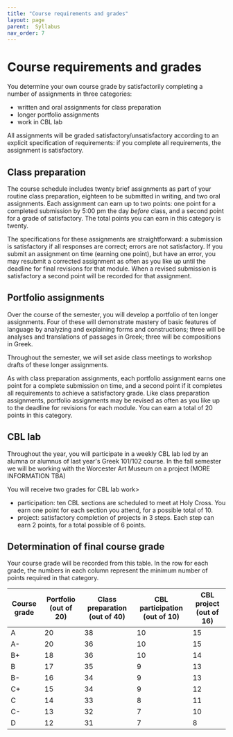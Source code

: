 ```yaml
---
title: "Course requirements and grades"
layout: page
parent:  Syllabus
nav_order: 7
---
```



# Course requirements and grades

You determine your own course grade by satisfactorily completing a number of assignments in three categories:

- written and oral assignments for class preparation 
- longer portfolio assignments 
- work in CBL lab

All assignments will be graded satisfactory/unsatisfactory according to an explicit specification of requirements: if you complete all requirements, the assignment is satisfactory.




##  Class preparation

The course schedule includes twenty brief assignments as part of your routine class preparation, eighteen to be submitted in writing, and two oral assignments. Each assignment can earn up to two points: one point for a completed submission by 5:00 pm the day *before* class, and a second point for a grade of satisfactory.  The total points you can earn in this category is twenty.

The specifications for these assignments are straightforward: a submission is satisfactory if all responses are correct; errors are not satisfactory. If you submit an assignment on time (earning one point), but have an error, you may resubmit a corrected assignment as often as you like up until the deadline for final revisions for that module. When a revised submission is satisfactory a second point will be recorded for that assignment.




## Portfolio assignments

Over the course of the semester, you will develop a portfolio of ten longer assignments. Four of these will demonstrate mastery of basic features of language by analyzing and explaining forms and constructions; three will be analyses and translations of passages in Greek; three  will be compositions in Greek.

Throughout the semester, we will set aside class meetings to workshop drafts of these longer assignments.

As with class preparation assignments, each portfolio assignment earns one point for a complete submission on time, and a second point if it completes all requirements to achieve a satisfactory grade.  Like class preparation assignments, portfolio assignments may be revised as often as you like up to the deadline for revisions for each module. You can earn a total of 20 points in this category.


## CBL lab

Throughout the year, you will participate in a weekly CBL lab led by an alumna or alumnus of last year's Greek 101/102 course.  In the fall semester we will be working with the Worcester Art Museum on a project (MORE INFORMATION TBA) 

You will receive two grades for CBL lab work>

- participation: ten CBL sections are scheduled to meet at Holy Cross.  You earn one point for each section you attend, for a possible total of 10.
- project: satisfactory completion of projects in 3 steps. Each step can earn 2 points, for a total possible of 6 points.


## Determination of final course grade


Your course grade will be recorded from this table.  In the row for each grade, the numbers in each column represent the minimum number of points required in that category.

| Course grade | Portfolio (out of 20) | Class preparation (out of 40) | CBL participation (out of 10) | CBL project (out of 16) |
| --- | --- | --- | --- | --- 
| A | 20 | 38 |  10 | 15 | 
| A- | 20 | 36 |  10 | 15 | 
| B+ | 18 | 36 |  10 | 14 | 
| B | 17 | 35 |  9 | 13 | 
| B- | 16 | 34 |  9 | 13 | 
| C+ | 15 | 34 |  9 | 12 | 
| C | 14 | 33 |  8 | 11 | 
| C- | 13 | 32 |  7 | 10 | 
| D | 12 | 31 |  7 | 8 | 

